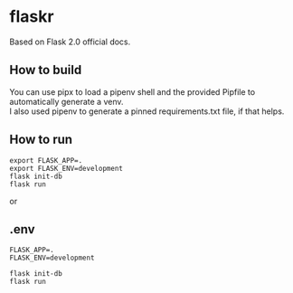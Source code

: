 # flaskr

Based on Flask 2.0 official docs.

## How to build

You can use pipx to load a pipenv shell and the provided Pipfile to automatically generate a venv.  
I also used pipenv to generate a pinned requirements.txt file, if that helps.

## How to run

`export FLASK_APP=.`  
`export FLASK_ENV=development`  
`flask init-db`  
`flask run`

or

## .env

```dotenv
FLASK_APP=.
FLASK_ENV=development
```

`flask init-db`  
`flask run`
